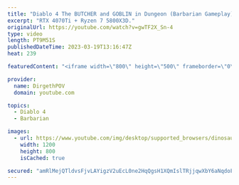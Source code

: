 ```yaml
---
title: "Diablo 4 The BUTCHER and GOBLIN in Dungeon (Barbarian Gameplay)"
excerpt: "RTX 4070Ti + Ryzen 7 5800X3D."
originalUrl: https://youtube.com/watch?v=gwTF2X_Sn-4
type: video
length: PT9M51S
publishedDateTime: 2023-03-19T13:16:47Z
heat: 239

featuredContent: "<iframe width=\"800\" height=\"500\" frameborder=\"0\" src=\"https://www.youtube.com/embed/gwTF2X_Sn-4\" allow=\"accelerometer; autoplay; encrypted-media; gyroscope; picture-in-picture\" allowfullscreen></iframe>"

provider:
  name: DirgethPOV
  domain: youtube.com

topics:
  - Diablo 4
  - Barbarian

images:
  - url: https://www.youtube.com/img/desktop/supported_browsers/dinosaur.png
    width: 1200
    height: 800
    isCached: true

secured: "amRlMejQTldvsFjvLAYigzV2uEcL0ne2HqQgsH1XQmIslTRjjqwXbY6aNqdoFnm02GY72IEMqISkpZ6chxhPgvnLwTQCdeAEnNcc/P0saOZTFGIMg8vv4u5SeI2UvPw7mtUmj9QPXHpvKnTqyIPs6VZ5JRyAgIYSVijwR+GthfGexi3/z9new0yvJwINzmMUNNE5rtWrxYe3Fffefdqo+lM53cicUfuPs8aioUDgjk6m8NBDp8tjuSiEI/Hwg8Ep7HGQJmbuQoEdRFBBUPPJMJo5DMZHYOH2a4Fzz1x1ZSn1xUvJc2xY7q7ZsluipFTlYqgfxUFGtrAjZbzXGPGu1R0qhYgq2nfit6w76ehfwYSo8iKTlbsb1AJjt5iwNmHJRoOg5ZomjaAWuEUbB3yjJZOcVDgSbBm6aHdvfxVS+BQ=;H6DUWQgRk1sCjHmg9dHCng=="
---
```


